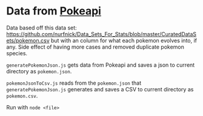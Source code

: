 # Data from [Pokeapi](https://pokeapi.co/)

Data based off this data set: https://github.com/nurfnick/Data_Sets_For_Stats/blob/master/CuratedDataSets/pokemon.csv
but with an column for what each pokemon evolves into, if any. Side effect of having more cases and removed duplicate pokemon species.

`generatePokemonJson.js` gets data from Pokeapi and saves a json to current directory as `pokemon.json`.

`pokemonJsonToCsv.js` reads from the `pokemon.json` that `generatePokemonJson.js` generates and saves a CSV to current directory as `pokemon.csv`.

Run with `node <file>`
